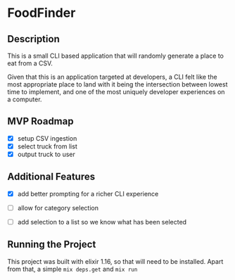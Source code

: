 # FoodFinder 

## Description
This is a small CLI based application that will randomly generate a place to eat from a CSV.

Given that this is an application targeted at developers, a CLI felt like the most appropriate place to land with it 
being the intersection between lowest time to implement, and one of the most uniquely developer experiences on a computer.

## MVP Roadmap
- [x] setup CSV ingestion
- [x] select truck from list 
- [x] output truck to user

## Additional Features
- [x] add better prompting for a richer CLI experience
- [ ] allow for category selection 
- [ ] add selection to a list so we know what has been selected


## Running the Project
This project was built with elixir 1.16, so that will need to be installed. Apart from that, a simple `mix deps.get` and `mix run`

